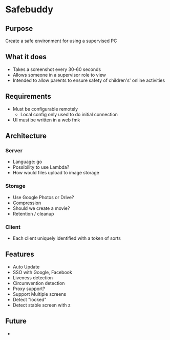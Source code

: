 # Safebuddy

## Purpose
Create a safe environment for using a supervised PC

## What it does
- Takes a screenshot every 30-60 seconds
- Allows someone in a supervisor role to view
- Intended to allow parents to ensure safety of children's' online activities

## Requirements

 - Must be configurable remotely
	 - Local config only used to do initial connection
 - UI must be written in a web fmk

## Architecture
### Server
- Language: go
- Possibility to use Lambda?
- How would files upload to image storage
### Storage
 - Use Google Photos or Drive?
 - Compression
 - Should we create a movie?
 - Retention / cleanup
 ### Client
 - Each client uniquely identified with a token of sorts

## Features
- Auto Update
- SSO with Google, Facebook
- Liveness detection
- Circumvention detection
- Proxy support?
- Support Multiple screens
- Detect "locked"
- Detect stable screen with z

## Future

- 
<!--stackedit_data:
eyJoaXN0b3J5IjpbLTYyMTY4NTUyNywxOTA3MTQwMzY3LC0xNj
A4OTcyMzMsLTEyODY4MjQ5MDNdfQ==
-->